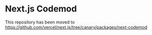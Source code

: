 # Next.js Codemod

This repository has been moved to https://github.com/vercel/next.js/tree/canary/packages/next-codemod
